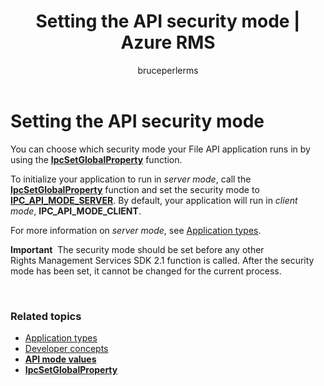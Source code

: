 ﻿---
# required metadata

title: Setting the API security mode | Azure RMS
description: Choose which security mode your File API application runs.
keywords:
author: bruceperlerms
manager: mbaldwin
ms.date: 04/28/2016
ms.topic: article
ms.prod: azure
ms.service: rights-management
ms.technology: techgroup-identity
ms.assetid: 3B088F14-81C5-4C78-8DED-F5F153353EE0
# optional metadata

#ROBOTS:
audience: developer
#ms.devlang:
ms.reviewer: shubhamp
ms.suite: ems
#ms.tgt_pltfrm:
#ms.custom:

---

# Setting the API security mode

You can choose which security mode your File API application runs in by using the [**IpcSetGlobalProperty**](/rights-management/sdk/2.1/api/win/functions#msipc_ipcsetglobalproperty) function.

To initialize your application to run in *server mode*, call the [**IpcSetGlobalProperty**](/rights-management/sdk/2.1/api/win/functions#msipc_ipcsetglobalproperty) function and set the security mode to [**IPC\_API\_MODE\_SERVER**](/rights-management/sdk/2.1/api/win/api%20mode%20values#msipc_api_mode_values_IPC_API_MODE_SERVER). By default, your application will run in *client mode*, **IPC\_API\_MODE\_CLIENT**.

For more information on *server mode*, see [Application types](application-types.md).

**Important**  The security mode should be set before any other Rights Management Services SDK 2.1 function is called. After the security mode has been set, it cannot be changed for the current process.

 

### Related topics

* [Application types](application-types.md)
* [Developer concepts](ad-rms-concepts-nav.md)
* [**API mode values**](/rights-management/sdk/2.1/api/win/api%20mode%20values#msipc_api_mode_values_IPC_API_MODE_SERVER)
* [**IpcSetGlobalProperty**](/rights-management/sdk/2.1/api/win/functions#msipc_ipcsetglobalproperty)
 

 




